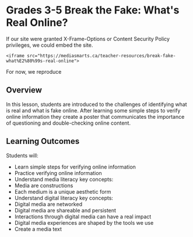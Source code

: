 # Grades 3-5 Break the Fake: What's Real Online?

If our site were granted X-Frame-Options or Content Security Policy privileges, we could
embed the site.
```
<iframe src="https://mediasmarts.ca/teacher-resources/break-fake-what%E2%80%99s-real-online">
```

For now, we reproduce

## Overview

In this lesson, students are introduced to the challenges of identifying what is real and what is fake online. After learning some simple steps to verify online information they create a poster that communicates the importance of questioning and double-checking online content.

## Learning Outcomes

Students will:

* Learn simple steps for verifying online information
* Practice verifying online information
* Understand media literacy key concepts:
* Media are constructions
* Each medium is a unique aesthetic form
* Understand digital literacy key concepts:
* Digital media are networked
* Digital media are shareable and persistent
* Interactions through digital media can have a real impact
* Digital media experiences are shaped by the tools we use
* Create a media text




